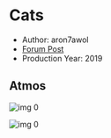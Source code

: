 # Cats

* Author: aron7awol
* [Forum Post](https://www.avsforum.com/threads/bass-eq-for-filtered-movies.2995212/post-59425088)
* Production Year: 2019

## Atmos

![img 0](https://i.imgur.com/tDWyTeY.jpg)

![img 0](https://i.imgur.com/Kff86JI.png)

